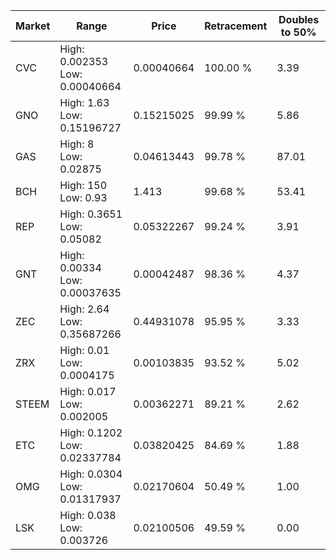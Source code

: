 | Market | Range | Price| Retracement | Doubles to 50% |
| --- | --- | --- | --- | --- |
| CVC | High: 0.002353<br />Low: 0.00040664 | 0.00040664 | 100.00 % | 3.39 |
| GNO | High: 1.63<br />Low: 0.15196727 | 0.15215025 | 99.99 % | 5.86 |
| GAS | High: 8<br />Low: 0.02875 | 0.04613443 | 99.78 % | 87.01 |
| BCH | High: 150<br />Low: 0.93 | 1.413 | 99.68 % | 53.41 |
| REP | High: 0.3651<br />Low: 0.05082 | 0.05322267 | 99.24 % | 3.91 |
| GNT | High: 0.00334<br />Low: 0.00037635 | 0.00042487 | 98.36 % | 4.37 |
| ZEC | High: 2.64<br />Low: 0.35687266 | 0.44931078 | 95.95 % | 3.33 |
| ZRX | High: 0.01<br />Low: 0.0004175 | 0.00103835 | 93.52 % | 5.02 |
| STEEM | High: 0.017<br />Low: 0.002005 | 0.00362271 | 89.21 % | 2.62 |
| ETC | High: 0.1202<br />Low: 0.02337784 | 0.03820425 | 84.69 % | 1.88 |
| OMG | High: 0.0304<br />Low: 0.01317937 | 0.02170604 | 50.49 % | 1.00 |
| LSK | High: 0.038<br />Low: 0.003726 | 0.02100506 | 49.59 % | 0.00 |
